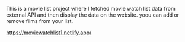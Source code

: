 This is a movie list project where I fetched movie watch list data from       
external API and then display the data on the website. yoou can add or remove films from your list.       

https://moviewatchlist1.netlify.app/  
